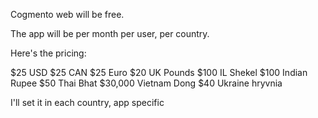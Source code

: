 Cogmento web will be free.

The app will be per month per user, per country.

Here's the pricing:

$25 USD
$25 CAN
$25 Euro
$20 UK Pounds
$100 IL Shekel
$100 Indian Rupee
$50 Thai Bhat
$30,000 Vietnam Dong
$40 Ukraine hryvnia

I'll set it in each country, app specific